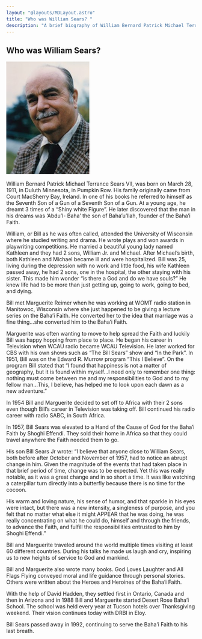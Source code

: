 ```yaml
---
layout: "@layouts/MDLayout.astro"
title: "Who was William Sears? "
description: "A brief biography of William Bernard Patrick Michael Terrance Sears VII"
---
```



## Who was William Sears?

![William Sears](./_william-sears.jpg)


William Bernard Patrick Michael Terrance Sears VII, was born on March 28, 1911, in Duluth Minnesota, in Pumpkin Row. His family originally came from Court MacSherry Bay, Ireland. In one of his books he referred to himself as the Seventh Son of a Gun of a Seventh Son of a Gun. At a young age, he dreamt 3 times of a “Shiny white Figure”. He later discovered that the man in his dreams was ‘Abdu’l- Baha’ the son of Baha’u’llah, founder of the Baha’i Faith.

William, or Bill as he was often called, attended the University of Wisconsin where he studied writing and drama. He wrote plays and won awards in playwriting competitions. He married a beautiful young lady named Kathleen and they had 2 sons, William Jr. and Michael. After Michael’s birth, both Kathleen and Michael became ill and were hospitalized. Bill was 25, living during the depression with no work and little food, his wife Kathleen passed away, he had 2 sons, one in the hospital, the other staying with his sister. This made him wonder “is there a God and do we have souls?” He knew life had to be more than just getting up, going to work, going to bed, and dying.

Bill met Marguerite Reimer when he was working at WOMT radio station in Manitowoc, Wisconsin where she just happened to be giving a lecture series on the Baha’i Faith. He converted her to the idea that marriage was a fine thing…she converted him to the Baha’i Faith.

Marguerite was often wanting to move to help spread the Faith and luckily Bill was happy hopping from place to place. He began his career in Television when WCAU radio became WCAU Television. He later worked for CBS with his own shows such as “The Bill Sears” show and “In the Park”. In 1951, Bill was on the Edward R. Murrow program “This I Believe”. On the program Bill stated that “I found that happiness is not a matter of geography, but it is found within myself…I need only to remember one thing: nothing must come between me and my responsibilities to God and to my fellow man…This, I believe, has helped me to look upon each dawn as a new adventure.”

In 1954 Bill and Marguerite decided to set off to Africa with their 2 sons even though Bill’s career in Television was taking off. Bill continued his radio career with radio SABC, in South Africa.

In 1957, Bill Sears was elevated to a Hand of the Cause of God for the Baha’i Faith by Shoghi Effendi. They sold their home in Africa so that they could travel anywhere the Faith needed them to go.

His son Bill Sears Jr wrote: “I believe that anyone close to William Sears, both before after October and November of 1957, had to notice an abrupt change in him. Given the magnitude of the events that had taken place in that brief period of time, change was to be expected. Yet this was really notable, as it was a great change and in so short a time. It was like watching a caterpillar turn directly into a butterfly because there is no time for the cocoon.

His warm and loving nature, his sense of humor, and that sparkle in his eyes were intact, but there was a new intensity, a singleness of purpose, and you felt that no matter what else it might APPEAR that he was doing, he was really concentrating on what he could do, himself and through the friends, to advance the Faith, and fulfill the responsibilities entrusted to him by Shoghi Effendi.”

Bill and Marguerite traveled around the world multiple times visiting at least 60 different countries. During his talks he made us laugh and cry, inspiring us to new heights of service to God and mankind.

Bill and Marguerite also wrote many books. God Loves Laughter and All Flags Flying conveyed moral and life guidance through personal stories.  Others were written about the Heroes and Heroines of the Baha’i Faith.

With the help of David Hadden, they settled first in Ontario, Canada and then in Arizona and in 1988 Bill and Marguerite started Desert Rose Baha’i School.  The school was held every year at Tucson hotels over Thanksgiving weekend. Their vision continues today with DRBI in Eloy.

Bill Sears passed away in 1992, continuing to serve the Baha’i Faith to his last breath.


<style>
  .prose img {
    display: block;
    max-width: 500px;
    max-height: 300px;
    width: auto; /* Ensures the image maintains its aspect ratio */
    height: auto; /* Ensures the image maintains its aspect ratio */
    margin-left: auto;
    margin-right: auto;
    border-radius: 8px;
    border-right: 4px solid #ccc;
    box-shadow: 0 4px 6px rgba(0, 0, 0, 0.1);
  }
</style>